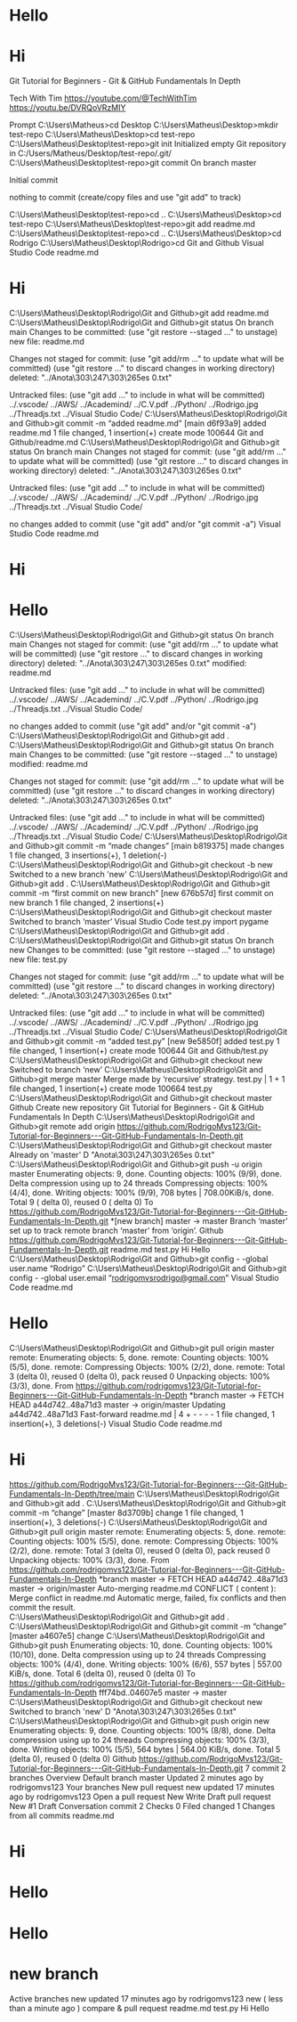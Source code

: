 # Hello

# Hi

Git Tutorial for Beginners - Git & GitHub Fundamentals In Depth

Tech With Tim 
https://youtube.com/@TechWithTim
https://youtu.be/DVRQoVRzMIY 

Prompt 
C:\Users\Matheus>cd Desktop
C:\Users\Matheus\Desktop>mkdir test-repo
C:\Users\Matheus\Desktop>cd test-repo
C:\Users\Matheus\Desktop\test-repo>git init
Initialized empty Git repository in C:/Users/Matheus/Desktop/test-repo/.git/
C:\Users\Matheus\Desktop\test-repo>git commit 
On branch master

Initial commit

nothing to commit (create/copy files and use "git add" to track)

C:\Users\Matheus\Desktop\test-repo>cd ..
C:\Users\Matheus\Desktop>cd test-repo
C:\Users\Matheus\Desktop\test-repo>git add readme.md 
C:\Users\Matheus\Desktop\test-repo>cd ..
C:\Users\Matheus\Desktop>cd Rodrigo
C:\Users\Matheus\Desktop\Rodrigo>cd Git and Github
Visual Studio Code
readme.md
# Hi
C:\Users\Matheus\Desktop\Rodrigo\Git and Github>git add readme.md
C:\Users\Matheus\Desktop\Rodrigo\Git and Github>git status
On branch main
Changes to be committed:
  (use "git restore --staged <file>..." to unstage)
        new file:   readme.md

Changes not staged for commit:
  (use "git add/rm <file>..." to update what will be committed)
  (use "git restore <file>..." to discard changes in working directory)
        deleted:    "../Anota\303\247\303\265es 0.txt"

Untracked files:
  (use "git add <file>..." to include in what will be committed)
        ../.vscode/
        ../AWS/
        ../Academind/
        ../C.V.pdf
        ../Python/
        ../Rodrigo.jpg
        ../Threadjs.txt
        ../Visual Studio Code/
C:\Users\Matheus\Desktop\Rodrigo\Git and Github>git commit -m “added readme.md”
[main d6f93a9] added readme.md
 1 file changed, 1 insertion(+)
 create mode 100644 Git and Github/readme.md
C:\Users\Matheus\Desktop\Rodrigo\Git and Github>git status
On branch main
Changes not staged for commit:
  (use "git add/rm <file>..." to update what will be committed)
  (use "git restore <file>..." to discard changes in working directory)
        deleted:    "../Anota\303\247\303\265es 0.txt"

Untracked files:
  (use "git add <file>..." to include in what will be committed)
        ../.vscode/
        ../AWS/
        ../Academind/
        ../C.V.pdf
        ../Python/
        ../Rodrigo.jpg
        ../Threadjs.txt
        ../Visual Studio Code/

no changes added to commit (use "git add" and/or "git commit -a")
Visual Studio Code
readme.md
# Hi

# Hello
C:\Users\Matheus\Desktop\Rodrigo\Git and Github>git status
On branch main
Changes not staged for commit:
  (use "git add/rm <file>..." to update what will be committed)
  (use "git restore <file>..." to discard changes in working directory)
        deleted:    "../Anota\303\247\303\265es 0.txt"
        modified:   readme.md

Untracked files:
  (use "git add <file>..." to include in what will be committed)
        ../.vscode/
        ../AWS/
        ../Academind/
        ../C.V.pdf
        ../Python/
        ../Rodrigo.jpg
        ../Threadjs.txt
        ../Visual Studio Code/

no changes added to commit (use "git add" and/or "git commit -a")
C:\Users\Matheus\Desktop\Rodrigo\Git and Github>git add . 
C:\Users\Matheus\Desktop\Rodrigo\Git and Github>git status
On branch main
Changes to be committed:
  (use "git restore --staged <file>..." to unstage)
        modified:   readme.md

Changes not staged for commit:
  (use "git add/rm <file>..." to update what will be committed)
  (use "git restore <file>..." to discard changes in working directory)
        deleted:    "../Anota\303\247\303\265es 0.txt"

Untracked files:
  (use "git add <file>..." to include in what will be committed)
        ../.vscode/
        ../AWS/
        ../Academind/
        ../C.V.pdf
        ../Python/
        ../Rodrigo.jpg
        ../Threadjs.txt
        ../Visual Studio Code/
C:\Users\Matheus\Desktop\Rodrigo\Git and Github>git commit -m “made changes”
[main b819375] made changes
 1 file changed, 3 insertions(+), 1 deletion(-)
C:\Users\Matheus\Desktop\Rodrigo\Git and Github>git checkout -b new
Switched to a new branch 'new'
C:\Users\Matheus\Desktop\Rodrigo\Git and Github>git add .
C:\Users\Matheus\Desktop\Rodrigo\Git and Github>git commit -m “first commit on new branch”
[new 676b57d] first commit on new branch
 1 file changed, 2 insertions(+)
C:\Users\Matheus\Desktop\Rodrigo\Git and Github>git checkout master
Switched to branch ‘master’ 
Visual Studio Code
test.py
import pygame 
C:\Users\Matheus\Desktop\Rodrigo\Git and Github>git add .
C:\Users\Matheus\Desktop\Rodrigo\Git and Github>git status
On branch new
Changes to be committed:
  (use "git restore --staged <file>..." to unstage)
        new file:   test.py

Changes not staged for commit:
  (use "git add/rm <file>..." to update what will be committed)
  (use "git restore <file>..." to discard changes in working directory)
        deleted:    "../Anota\303\247\303\265es 0.txt"

Untracked files:
  (use "git add <file>..." to include in what will be committed)
        ../.vscode/
        ../AWS/
        ../Academind/
        ../C.V.pdf
        ../Python/
        ../Rodrigo.jpg
        ../Threadjs.txt
        ../Visual Studio Code/
C:\Users\Matheus\Desktop\Rodrigo\Git and Github>git commit -m “added test.py”
[new 9e5850f] added test.py
 1 file changed, 1 insertion(+)
 create mode 100644 Git and Github/test.py
C:\Users\Matheus\Desktop\Rodrigo\Git and Github>git checkout new
Switched to branch ‘new’
C:\Users\Matheus\Desktop\Rodrigo\Git and Github>git merge master
Merge made by ‘recursive’ strategy.
 test.py | 1 +
 1 file changed, 1 insertion(+)
 create mode 100664 test.py
C:\Users\Matheus\Desktop\Rodrigo\Git and Github>git checkout  master 
Github 
Create new repository 
Git Tutorial for Beginners - Git & GitHub Fundamentals In Depth
C:\Users\Matheus\Desktop\Rodrigo\Git and Github>git remote add origin https://github.com/RodrigoMvs123/Git-Tutorial-for-Beginners---Git-GitHub-Fundamentals-In-Depth.git
C:\Users\Matheus\Desktop\Rodrigo\Git and Github>git checkout master
Already on 'master'
D       "Anota\303\247\303\265es 0.txt"
C:\Users\Matheus\Desktop\Rodrigo\Git and Github>git push -u origin master
Enumerating objects: 9, done.
Counting objects: 100% (9/9), done.
Delta compression using up to 24 threads
Compressing objects: 100% (4/4), done.
Writing objects: 100% (9/9), 708 bytes | 708.00KiB/s, done.
Total 9 ( delta 0), reused 0 ( delta 0)
To https://github.com/RodrigoMvs123/Git-Tutorial-for-Beginners---Git-GitHub-Fundamentals-In-Depth.git
*[new branch]  master -> master
Branch ‘master’ set up to track remote branch ‘master’ from ‘origin’.
Github 
https://github.com/RodrigoMvs123/Git-Tutorial-for-Beginners---Git-GitHub-Fundamentals-In-Depth.git
readme.md 
test.py
Hi 
Hello
C:\Users\Matheus\Desktop\Rodrigo\Git and Github>git config - -global user.name “Rodrigo”
C:\Users\Matheus\Desktop\Rodrigo\Git and Github>git config - -global user.email “rodrigomvsrodrigo@gmail.com”
Visual Studio Code
readme.md
# Hello
C:\Users\Matheus\Desktop\Rodrigo\Git and Github>git pull origin master
remote: Enumerating objects: 5, done.
remote: Counting objects: 100% (5/5), done.
remote: Compressing Objects: 100% (2/2), done.
remote: Total 3 (delta 0), reused 0 (delta 0), pack reused 0
Unpacking objects: 100% (3/3), done.
From https://github.com/rodrigomvs123/Git-Tutorial-for-Beginners---Git-GitHub-Fundamentals-In-Depth
*branch                            master       -> FETCH HEAD
a44d742..48a71d3          master       -> origin/master
Updating a44d742..48a71d3 
Fast-forward
 readme.md | 4 + - - - -
 1 file changed, 1 insertion(+), 3 deletions(-)
Visual Studio Code
readme.md
# Hi
https://github.com/RodrigoMvs123/Git-Tutorial-for-Beginners---Git-GitHub-Fundamentals-In-Depth/tree/main
C:\Users\Matheus\Desktop\Rodrigo\Git and Github>git add .
C:\Users\Matheus\Desktop\Rodrigo\Git and Github>git commit -m “change”
[master 8d3709b] change
 1 file changed, 1 insertion(+), 3 deletions(-)
C:\Users\Matheus\Desktop\Rodrigo\Git and Github>git pull origin master
remote: Enumerating objects: 5, done.
remote: Counting objects: 100% (5/5), done.
remote: Compressing Objects: 100% (2/2), done.
remote: Total 3 (delta 0), reused 0 (delta 0), pack reused 0
Unpacking objects: 100% (3/3), done.
From https://github.com/rodrigomvs123/Git-Tutorial-for-Beginners---Git-GitHub-Fundamentals-In-Depth
*branch                            master       -> FETCH HEAD
a44d742..48a71d3          master       -> origin/master
Auto-merging readme.md 
CONFLICT ( content ): Merge conflict in readme.md
Automatic merge, failed, fix conflicts and then commit the result. 	 	
C:\Users\Matheus\Desktop\Rodrigo\Git and Github>git add .
C:\Users\Matheus\Desktop\Rodrigo\Git and Github>git commit -m “change”
[master a4607e5] change
C:\Users\Matheus\Desktop\Rodrigo\Git and Github>git push 
Enumerating objects: 10, done.
Counting objects: 100% (10/10), done.
Delta compression using up to 24 threads
Compressing objects: 100% (4/4), done.
Writing objects: 100% (6/6), 557 bytes | 557.00 KiB/s, done.
Total 6 (delta 0), reused 0 (delta 0)
To https://github.com/rodrigomvs123/Git-Tutorial-for-Beginners---Git-GitHub-Fundamentals-In-Depth
fff74bd..04607e5     master -> master
C:\Users\Matheus\Desktop\Rodrigo\Git and Github>git checkout new
Switched to branch 'new'
D       "Anota\303\247\303\265es 0.txt"
C:\Users\Matheus\Desktop\Rodrigo\Git and Github>git push origin new
Enumerating objects: 9, done.
Counting objects: 100% (8/8), done.
Delta compression using up to 24 threads
Compressing objects: 100% (3/3), done.
Writing objects: 100% (5/5), 564 bytes | 564.00 KiB/s, done.
Total 5 (delta 0), reused 0 (delta 0)
Github 
https://github.com/RodrigoMvs123/Git-Tutorial-for-Beginners---Git-GitHub-Fundamentals-In-Depth.git
7 commit             2 branches
Overview
Default branch
master Updated 2 minutes ago by rodrigomvs123
Your branches                                                                 New pull request
new updated 17 minutes ago by rodrigomvs123
Open a pull request
New
Write
Draft pull request 
New #1
Draft 
Conversation        commit 2         Checks 0          Filed changed 1
Changes from all commits
readme.md
# Hi

# Hello
# Hello

# new branch 
Active branches
new updated 17 minutes ago by rodrigomvs123
new ( less than a minute ago )         compare & pull request
readme.md 
test.py
Hi 
Hello











